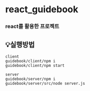 # react_guidebook

### react를 활용한 프로젝트

## 💡실행방법

```
client
guidebook/client/npm i 
guidebook/client/npm start

```

```
server
guidebook/server/npm i
guidebook/server/src/node server.js

```